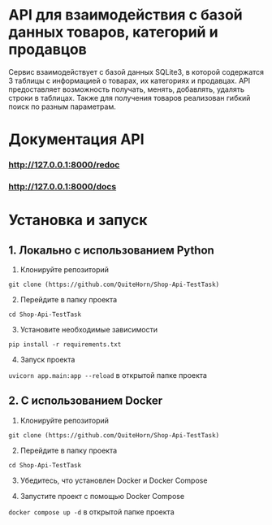 # API для взаимодействия с базой данных товаров, категорий и продавцов

Сервис взаимодействует с базой данных SQLite3, в которой содержатся 3 таблицы с информацией о товарах, их категориях и продавцах.
API предоставляет возможность получать, менять, добавлять, удалять строки в таблицах. Также для получения товаров реализован гибкий поиск по разным параметрам.

# Документация API

### http://127.0.0.1:8000/redoc
### http://127.0.0.1:8000/docs

# Установка и запуск

## 1. Локально с использованием Python
1. Клонируйте репозиторий

```git clone (https://github.com/QuiteHorn/Shop-Api-TestTask)```

2. Перейдите в папку проекта

```cd Shop-Api-TestTask```

3. Установите необходимые зависимости

```pip install -r requirements.txt```

4. Запуск проекта

```uvicorn app.main:app --reload``` в открытой папке проекта

## 2. С использованием Docker
1. Клонируйте репозиторий

```git clone (https://github.com/QuiteHorn/Shop-Api-TestTask)```

2. Перейдите в папку проекта

```cd Shop-Api-TestTask```

3. Убедитесь, что установлен Docker и Docker Compose
   
4. Запустите проект с помощью Docker Compose

```docker compose up -d``` в открытой папке проекта
